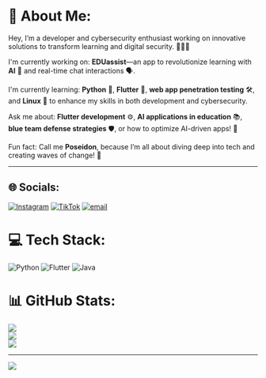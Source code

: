 # 💫 About Me:

Hey, I’m a developer and cybersecurity enthusiast working on innovative solutions to transform learning and digital security. 👨‍💻🔐

I'm currently working on:
**EDUassist**—an app to revolutionize learning with **AI** 🤖 and real-time chat interactions 🗣️.

I'm currently learning:
**Python** 🐍, **Flutter** 📱, **web app penetration testing** 🛠️, and **Linux** 🐧 to enhance my skills in both development and cybersecurity.

Ask me about:
**Flutter development** ⚙️, **AI applications in education** 📚, **blue team defense strategies** 🛡️, or how to optimize AI-driven apps! 🚀

Fun fact:
Call me **Poseidon**, because I’m all about diving deep into tech and creating waves of change! 🌊

---


## 🌐 Socials:
[![Instagram](https://img.shields.io/badge/Instagram-%23E4405F.svg?logo=Instagram&logoColor=white)](www.instagram.com/tmemz) [![TikTok](https://img.shields.io/badge/TikTok-%23000000.svg?logo=TikTok&logoColor=white)](https://www.tiktok.com/@MS4wLjABAAAAEtM9dq6bge6G2dz_UrUWI-35q0aO60RYEjnsi6nXEgiuGiML3oyHAgQDnCcPKOtH?is_from_webapp=1&sender_device=pc) [![email](https://img.shields.io/badge/Email-D14836?logo=gmail&logoColor=white)](mailto:elshelbi0@gmail.com) 

# 💻 Tech Stack:
![Python](https://img.shields.io/badge/python-3670A0?style=flat&logo=python&logoColor=ffdd54) ![Flutter](https://img.shields.io/badge/Flutter-%2302569B.svg?style=flat&logo=Flutter&logoColor=white) ![Java](https://img.shields.io/badge/java-%23ED8B00.svg?style=flat&logo=openjdk&logoColor=white)
# 📊 GitHub Stats:
![](https://github-readme-stats.vercel.app/api?username=002v&theme=shadow_green&hide_border=false&include_all_commits=false&count_private=false)<br/>
![](https://nirzak-streak-stats.vercel.app/?user=002v&theme=shadow_green&hide_border=false)<br/>
![](https://github-readme-stats.vercel.app/api/top-langs/?username=002v&theme=shadow_green&hide_border=false&include_all_commits=false&count_private=false&layout=compact)

---
[![](https://visitcount.itsvg.in/api?id=002v&icon=0&color=3)](https://visitcount.itsvg.in)

<!-- Proudly created with GPRM ( https://gprm.itsvg.in ) -->
